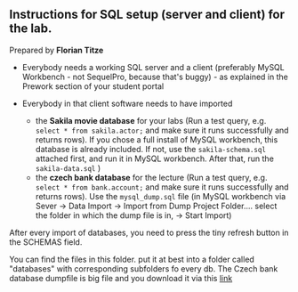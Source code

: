 ## Instructions for SQL setup (server and client) for the lab.
Prepared by **Florian Titze**

- Everybody needs a working SQL server and a client (preferably MySQL Workbench - not SequelPro, because that's buggy) - as explained in the Prework section of your student portal

- Everybody in that client software needs to have imported

  * the **Sakila movie database** for your labs (Run a test query, e.g. ```select * from sakila.actor;``` and make sure it runs successfully and returns rows). If you chose a full install of MySQL workbench, this database is already included. If not, use the ```sakila-schema.sql``` attached first, and run it in MySQL workbench. After that, run the ```sakila-data.sql``` )
  * the **czech bank database** for the lecture (Run a test query, e.g. ```select * from bank.account;``` and make sure it runs successfully and returns rows). Use the ```mysql_dump.sql``` file (in MySQL workbench via Sever -> Data Import -> Import from Dump Project Folder.... select the folder in which the dump file is in, -> Start Import)

After every import of databases, you need to press the tiny refresh button in the SCHEMAS field.

You can find the files in this folder. put it at best into a folder called "databases" with corresponding subfolders fo every db. The Czech bank database dumpfile is big file and you download it via this [link](https://github.com/raafat-hantoush/IH_RH_DA_FT_MAR_2022/blob/main/Class_Materials/SQL_MYSQL/SQL_DATA_Dump_Bank.sql)
